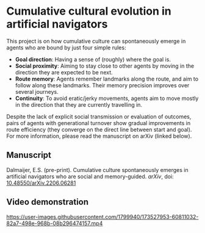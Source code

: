 # Cumulative cultural evolution in artificial navigators

This project is on how cumulative culture can spontaneously emerge in agents who are bound by just four simple rules:

- **Goal direction**: Having a sense of (roughly) where the goal is.
- **Social proximity**: Aiming to stay close to other agents by moving in the direction they are expected to be next.
- **Route memory**: Agents remember landmarks along the route, and aim to follow along these landmarks. Their memory precision improves over several journeys.
- **Continuity**: To avoid eratic/jerky movements, agents aim to move mostly in the direction that they are currently travelling in.

Despite the lack of explicit social transmission or evaluation of outcomes, pairs of agents with generational turnover show gradual improvements in route efficiency (they converge on the direct line between start and goal). For more information, please read the manuscript on arXiv (linked below).

## Manuscript

Dalmaijer, E.S. (pre-print). Cumulative culture spontaneously emerges in artificial navigators who are social and memory-guided. *arXiv*, doi: [10.48550/arXiv.2206.06281](https://doi.org/10.48550/arXiv.2206.06281)

## Video demonstration

https://user-images.githubusercontent.com/1799940/173527953-60811032-82a7-498e-968b-08b296474157.mp4

